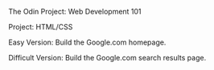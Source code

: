 The Odin Project: Web Development 101

Project: HTML/CSS

Easy Version: Build the Google.com homepage.

Difficult Version: Build the Google.com search results page.